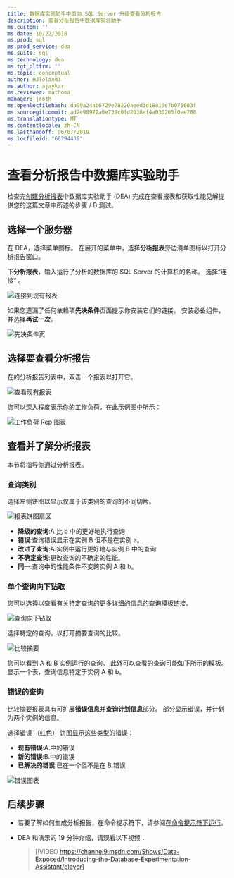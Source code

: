 ```yaml
---
title: 数据库实验助手中面向 SQL Server 升级查看分析报告
description: 查看分析报告中数据库实验助手
ms.custom: ''
ms.date: 10/22/2018
ms.prod: sql
ms.prod_service: dea
ms.suite: sql
ms.technology: dea
ms.tgt_pltfrm: ''
ms.topic: conceptual
author: HJToland3
ms.author: ajaykar
ms.reviewer: mathoma
manager: jroth
ms.openlocfilehash: da99a24ab6729e78220aeed3d18819e7b075603f
ms.sourcegitcommit: ad2e98972a0e739c0fd2038ef4a030265f0ee788
ms.translationtype: MT
ms.contentlocale: zh-CN
ms.lasthandoff: 06/07/2019
ms.locfileid: "66794439"
---
```

# <a name="view-analysis-reports-in-database-experimentation-assistant"></a>查看分析报告中数据库实验助手

检查完[创建分析报表](database-experimentation-assistant-create-report.md)中数据库实验助手 (DEA) 完成在查看报表和获取性能见解提供您的这篇文章中所述的步骤 / B 测试。

## <a name="select-a-server"></a>选择一个服务器

在 DEA，选择菜单图标。 在展开的菜单中，选择**分析报表**旁边清单图标以打开分析报告窗口。

下**分析报表**，输入运行了分析的数据库的 SQL Server 的计算机的名称。 选择“连接”  。 

![连接到现有报表](./media/database-experimentation-assistant-view-report/dea-view-report-connect.png)

如果您遗漏了任何依赖项**先决条件**页面提示你安装它们的链接。 安装必备组件，并选择**再试一次**。

![先决条件页](./media/database-experimentation-assistant-view-report/dea-view-report-prereq.png)

## <a name="select-an-analysis-report-to-view"></a>选择要查看分析报告

在的分析报告列表中，双击一个报表以打开它。

![查看现有报表](./media/database-experimentation-assistant-view-report/dea-view-report-view-existing.png)

您可以深入程度表示你的工作负荷，在此示例图中所示：

![工作负荷 Rep 图表](./media/database-experimentation-assistant-view-report/dea-view-report-workload-compare.png)

## <a name="view-and-understand-the-analysis-report"></a>查看并了解分析报表

本节将指导你通过分析报表。

### <a name="query-categories"></a>查询类别

选择左侧饼图以显示仅属于该类别的查询的不同切片。

![报表饼图扇区](./media/database-experimentation-assistant-view-report/dea-view-report-pie-slices.png)

- **降级的查询**:A 比 b 中的更好地执行查询  
- **错误**:查询错误显示在实例 B 但不是在实例 a。  
- **改进了查询**:A.实例中运行更好地与实例 B 中的查询  
- **不确定查询**:更改查询的不确定的性能。  
- **同一**:查询中的性能条件不变跨实例 A 和 b。

### <a name="individual-query-drill-down"></a>单个查询向下钻取

您可以选择以查看有关特定查询的更多详细的信息的查询模板链接。

![查询向下钻取](./media/database-experimentation-assistant-view-report/dea-view-report-drilldown.png)

选择特定的查询，以打开摘要查询的比较。

![比较摘要](./media/database-experimentation-assistant-view-report/dea-view-report-comparison-summary.png)

您可以看到 A 和 B 实例运行的查询。 此外可以查看的查询可能如下所示的模板。 显示一个表，查询信息特定于实例 A 和 b。

### <a name="error-queries"></a>错误的查询

比较摘要报表具有可扩展**错误信息**并**查询计划信息**部分。 部分显示错误，并计划为两个实例的信息。

选择错误 （红色） 饼图显示这些类型的错误：
- **现有错误**:A.中的错误
- **新的错误**:B.中的错误
- **已解决的错误**:已在一个但不是在 B.错误

![错误图表](./media/database-experimentation-assistant-view-report/dea-view-report-error-charts.png)

## <a name="next-steps"></a>后续步骤

- 若要了解如何生成分析报告，在命令提示符下，请参阅[在命令提示符下运行](database-experimentation-assistant-run-command-prompt.md)。

- DEA 和演示的 19 分钟介绍，请观看以下视频：

  > [!VIDEO https://channel9.msdn.com/Shows/Data-Exposed/Introducing-the-Database-Experimentation-Assistant/player]
